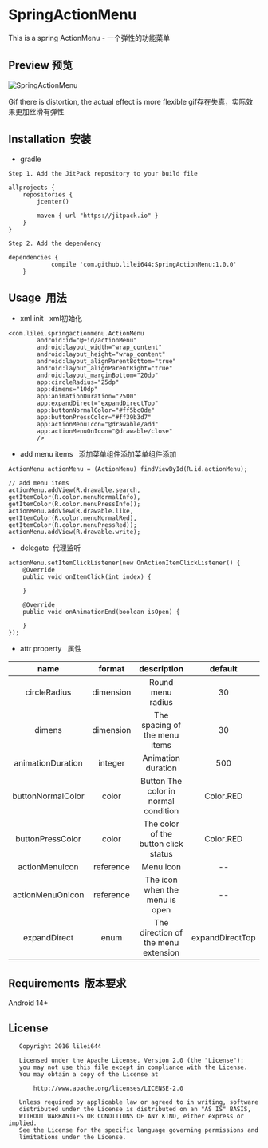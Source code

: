 # SpringActionMenu
This is a spring ActionMenu - 一个弹性的功能菜单

Preview  预览
-------------
![SpringActionMenu](https://github.com/lilei644/SpringActionMenu/blob/master/preview/preview.gif)

  
  Gif there is distortion, the actual effect is more flexible
  gif存在失真，实际效果更加丝滑有弹性

## Installation &nbsp;安装
* gradle

```
Step 1. Add the JitPack repository to your build file

allprojects {
    repositories {
        jcenter()

        maven { url "https://jitpack.io" }
    }
}
```
```
Step 2. Add the dependency

dependencies {
            compile 'com.github.lilei644:SpringActionMenu:1.0.0'
    }
```

## Usage &nbsp;用法
* xml init &nbsp; xml初始化
```
<com.lilei.springactionmenu.ActionMenu
        android:id="@+id/actionMenu"
        android:layout_width="wrap_content"
        android:layout_height="wrap_content"
        android:layout_alignParentBottom="true"
        android:layout_alignParentRight="true"
        android:layout_marginBottom="20dp"
        app:circleRadius="25dp"
        app:dimens="10dp"
        app:animationDuration="2500"
        app:expandDirect="expandDirectTop"
        app:buttonNormalColor="#ff5bc0de"
        app:buttonPressColor="#ff39b3d7"
        app:actionMenuIcon="@drawable/add"
        app:actionMenuOnIcon="@drawable/close"
        />
```

* add menu items &nbsp; 添加菜单组件添加菜单组件添加

```
ActionMenu actionMenu = (ActionMenu) findViewById(R.id.actionMenu);

// add menu items
actionMenu.addView(R.drawable.search, getItemColor(R.color.menuNormalInfo), getItemColor(R.color.menuPressInfo));
actionMenu.addView(R.drawable.like, getItemColor(R.color.menuNormalRed), getItemColor(R.color.menuPressRed));
actionMenu.addView(R.drawable.write);
```

* delegate &nbsp;代理监听
```
actionMenu.setItemClickListener(new OnActionItemClickListener() {
    @Override
    public void onItemClick(int index) {

    }

    @Override
    public void onAnimationEnd(boolean isOpen) {

    }
});
```

* attr property &nbsp; 属性

|name|format|description|default|
|:---:|:---:|:---:|:---:|
| circleRadius| dimension| Round menu radius| 30
| dimens| dimension| The spacing of the menu items| 30
| animationDuration| integer| Animation duration| 500
| buttonNormalColor| color| Button The color in normal condition|  Color.RED
| buttonPressColor| color|The color of the button click status|Color.RED
| actionMenuIcon| reference| Menu icon| --
| actionMenuOnIcon| reference| The icon when the menu is open| --
| expandDirect| enum | The direction of the menu extension|expandDirectTop

## Requirements &nbsp;版本要求
Android  14+

## License
```
   Copyright 2016 lilei644

   Licensed under the Apache License, Version 2.0 (the "License");
   you may not use this file except in compliance with the License.
   You may obtain a copy of the License at

       http://www.apache.org/licenses/LICENSE-2.0

   Unless required by applicable law or agreed to in writing, software
   distributed under the License is distributed on an "AS IS" BASIS,
   WITHOUT WARRANTIES OR CONDITIONS OF ANY KIND, either express or implied.
   See the License for the specific language governing permissions and
   limitations under the License.
```

